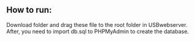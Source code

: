 ## How to run:
Download folder and drag these file to the root folder in USBwebserver. After, you need to import db.sql to PHPMyAdmin to create the database.

